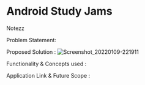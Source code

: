 # Android Study Jams
Notezz

Problem Statement:


Proposed Solution :
![Screenshot_20220109-221911](https://user-images.githubusercontent.com/83875053/148693074-005502ef-cb4a-4ccf-be35-8b65880bb23e.jpg)


Functionality & Concepts used :


Application Link & Future Scope :



